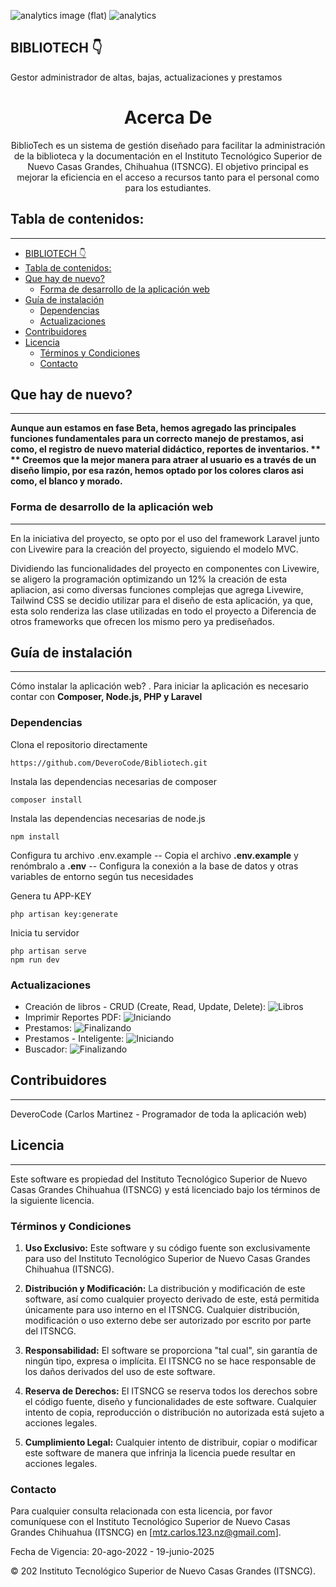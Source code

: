 
![analytics image (flat)](https://raw.githubusercontent.com/vitr/google-analytics-beacon/master/static/badge-flat.gif)
![analytics](https://www.google-analytics.com/collect?v=1&cid=555&t=pageview&ec=repo&ea=open&dp=/Plantilla-de-repositorio/readme&dt=&tid=UA-4677001-16)

## BIBLIOTECH 👇
Gestor administrador de altas, bajas, actualizaciones y prestamos


<h1 align="center">Acerca De</h1>
<p align="center"> BiblioTech es un sistema de gestión diseñado para facilitar la administración de la biblioteca y la documentación en el Instituto Tecnológico Superior de Nuevo Casas Grandes, Chihuahua (ITSNCG). El objetivo principal es mejorar la eficiencia en el acceso a recursos tanto para el personal como para los estudiantes.</p>

## Tabla de contenidos:
---

- [BIBLIOTECH 👇](#bibliotech-)
- [Tabla de contenidos:](#tabla-de-contenidos)
- [Que hay de nuevo?](#que-hay-de-nuevo)
  - [Forma de desarrollo de la aplicación web](#forma-de-desarrollo-de-la-aplicación-web)
- [Guía de instalación](#guía-de-instalación)
  - [Dependencias](#dependencias)
  - [Actualizaciones](#actualizaciones)
- [Contribuidores](#contribuidores)
- [Licencia](#licencia)
  - [Términos y Condiciones](#términos-y-condiciones)
  - [Contacto](#contacto)

## Que hay de nuevo?
---
**Aunque aun estamos en fase Beta, hemos agregado las principales funciones fundamentales para un correcto manejo de prestamos, asi como, el registro de nuevo material didáctico, reportes de inventarios. **
** Creemos que la mejor manera para atraer al usuario es a través de un diseño limpio, por esa razón, hemos optado por los colores claros asi como, el blanco y morado.**

### Forma de desarrollo de la aplicación web
---
En la iniciativa del proyecto, se opto por el uso del framework Laravel junto con Livewire para la creación del proyecto, siguiendo el modelo MVC.

Dividiendo las funcionalidades del proyecto en componentes con Livewire, se aligero la programación optimizando un 12% la creación de esta apliacion, asi como diversas funciones complejas que agrega Livewire,
Tailwind CSS se decidio utilizar para el diseño de esta aplicación, ya que, esta solo renderiza las clase utilizadas en todo el proyecto a Diferencia de otros frameworks que ofrecen los mismo pero ya prediseñados.

## Guía de instalación
---
Cómo instalar la aplicación web? . Para iniciar la aplicación es necesario contar con **Composer, Node.js, PHP y Laravel**

### Dependencias
Clona el repositorio directamente

    https://github.com/DeveroCode/Bibliotech.git

Instala las dependencias necesarias de composer

    composer install

Instala las dependencias necesarias de node.js

    npm install

Configura tu archivo .env.example
-- Copia el archivo **.env.example** y renómbralo a **.env**
-- Configura la conexión a la base de datos y otras variables de entorno según tus necesidades

Genera tu APP-KEY

    php artisan key:generate

Inicia tu servidor

    php artisan serve
    npm run dev

### Actualizaciones

- Creación de libros - CRUD (Create, Read, Update, Delete): ![Libros](https://img.shields.io/badge/Finalizado-100-green)
- Imprimir Reportes PDF: ![Iniciando](https://img.shields.io/badge/Iniciando-10-red)
- Prestamos: ![Finalizando](https://img.shields.io/badge/Finalizado-85-bluered)
- Prestamos - Inteligente: ![Iniciando](https://img.shields.io/badge/Iniciando-0-orange)
- Buscador: ![Finalizando](https://img.shields.io/badge/Finalizado-100-green)


## Contribuidores
---
DeveroCode (Carlos Martinez - Programador de toda la aplicación web)


## Licencia 
---

Este software es propiedad del Instituto Tecnológico Superior de Nuevo Casas Grandes Chihuahua (ITSNCG) y está licenciado bajo los términos de la siguiente licencia.

### Términos y Condiciones

1. **Uso Exclusivo:** Este software y su código fuente son exclusivamente para uso del Instituto Tecnológico Superior de Nuevo Casas Grandes Chihuahua (ITSNCG).

2. **Distribución y Modificación:** La distribución y modificación de este software, así como cualquier proyecto derivado de este, está permitida únicamente para uso interno en el ITSNCG. Cualquier distribución, modificación o uso externo debe ser autorizado por escrito por parte del ITSNCG.

3. **Responsabilidad:** El software se proporciona "tal cual", sin garantía de ningún tipo, expresa o implícita. El ITSNCG no se hace responsable de los daños derivados del uso de este software.

4. **Reserva de Derechos:** El ITSNCG se reserva todos los derechos sobre el código fuente, diseño y funcionalidades de este software. Cualquier intento de copia, reproducción o distribución no autorizada está sujeto a acciones legales.

5. **Cumplimiento Legal:** Cualquier intento de distribuir, copiar o modificar este software de manera que infrinja la licencia puede resultar en acciones legales.


### Contacto

Para cualquier consulta relacionada con esta licencia, por favor comuníquese con el Instituto Tecnológico Superior de Nuevo Casas Grandes Chihuahua (ITSNCG) en [mtz.carlos.123.nz@gmail.com].

Fecha de Vigencia: 20-ago-2022 - 19-junio-2025

© 202 Instituto Tecnológico Superior de Nuevo Casas Grandes (ITSNCG).

